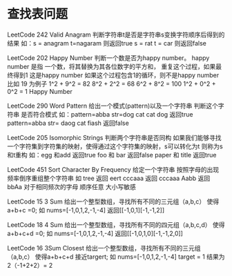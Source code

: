 # 查找表问题


LeetCode 242    Valid Anagram
判断字符串t是否是字符串s变换字符顺序后得到的结果
如：s = anagram t=nagaram   则返回true
    s = rat t = car 则返回false

LeetCode 202 Happy Number
判断一个数是否为happy number。
happy number 是指 一个数，将其替换为其各位数字的平方和，
重复这个过程，如果最终得到1 这是happy number 
如果这个过程包含1的循环，则不是happy number
比如  19 为例子
 1^2 + 9^2 = 82
 8^2 + 2^2 = 68
 6^2 + 8^2 = 100
 1^2 + 0^2 + 0^2 = 1 Happy Number
 
 LeetCode 290 Word Pattern
 给出一个模式(pattern)以及一个字符串  判断这个字符串 是否符合模式
 如：pattern=abba str=dog cat cat dog 返回true
     pattern=abba str= daog cat fiash  返回false 
     
LeetCode 205 Isomorphic Strings
判断两个字符串是否同构
如果我们能够寻找一个字符集到字符集的映射，使得通过这个字符集的映射，s可以转化为t 则称为s和t重构
如：egg 和add  返回true
    foo 和 bar 返回false
    paper 和 title 返回true
    
LeetCode 451  Sort Character By Frequency
给定一个字符串  按照字母的出现频率倒序重组整个字符串
如   tree  返回 eert
     cccaaa 返回  cccaaa
     Aabb 返回 bbAa
     对于相同频次的字母  顺序任意 大小写敏感
     
     
LeetCode 15     3  Sum
给出一个整型数组，寻找所有不同的三元组（a,b,c） 使得a+b+c =0;
如 nums=[-1,0,1,2,-1,-4]
返回[[-1,0,1][-1,-1,2]]

LeetCode 18     4  Sum
给出一个整型数组，寻找所有不同的四元组（a,b,c,d） 使得a+b+c+d =0;
如 nums=[-1,0,1,2,-1,-4]
返回[[-1,0,1,0][-1,-1,2,0]]

LeetCode 16     3Sum Closest
给出一个整型数组，寻找所有不同的三元组（a,b,c） 使得a+b+c+d 接近targert;
如 nums=[-1,0,1,2,-1,-4] target = 1
结果为2（-1+2+2）= 2

 